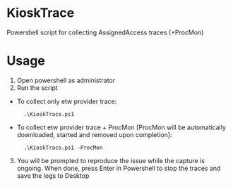 # KioskTrace
Powershell script for collecting AssignedAccess traces (+ProcMon)

# Usage

1) Open powershell as administrator
2) Run the script
- To collect only etw provider trace:

		.\KioskTrace.ps1              
- To collect etw provider trace + ProcMon [ProcMon will be automatically downloaded, started and removed upon completion]:

		.\KioskTrace.ps1 -ProcMon
    
3) You will be prompted to reproduce the issue while the capture is ongoing. When done, press Enter in Powershell to stop the traces and save the logs to Desktop
